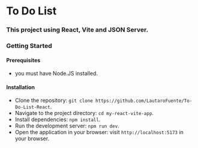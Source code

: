 # To Do List

### This project using React, Vite and JSON Server.

### Getting Started

#### Prerequisites

- you must have Node.JS installed.

#### Installation

- Clone the repository: `git clone https://github.com/LautaroFuente/To-Do-List-React`.
- Navigate to the project directory: `cd my-react-vite-app`.
- Install dependencies: `npm install`.
- Run the development server: `npm run dev`.
- Open the application in your browser: visit `http://localhost:5173` in your browser.

